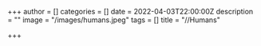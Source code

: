 +++
author = []
categories = []
date = 2022-04-03T22:00:00Z
description = ""
image = "/images/humans.jpeg"
tags = []
title = "//Humans"

+++
